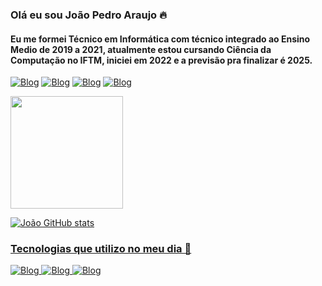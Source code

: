 ### Olá eu sou João Pedro Araujo 🔥
#### Eu me formei Técnico em Informática com técnico integrado ao Ensino Medio de 2019 a 2021, atualmente estou cursando Ciência da Computação no IFTM, iniciei em 2022 e a previsão pra finalizar é 2025. 

[![Blog](https://img.shields.io/badge/Discord-7289DA?style=for-the-badge&logo=discord&logoColor=white)](https://discord.gg/ZCP3DUQyw6)
[![Blog](https://img.shields.io/badge/replit-667881?style=for-the-badge&logo=replit&logoColor=white)](https://replit.com/@joaopedroaqb)
[![Blog](https://img.shields.io/badge/Colab-F9AB00?style=for-the-badge&logo=googlecolab&color=525252)]()
[![Blog](https://img.shields.io/badge/Instagram-E4405F?style=for-the-badge&logo=instagram&logoColor=white)](https://www.instagram.com/jpaqb_)

<div>
  <a href="https://github.com/otaviohc19">
  <img height="180em" src="https://github-readme-stats.vercel.app/api/top-langs/?username=joaopedroaqb&layout=compact&langs_count=7&theme=dracula"/>
</div>
  
![João GitHub stats](https://github-readme-stats.vercel.app/api?username=joaopedroaqb&show_icons=true&theme=radical)

### Tecnologias que utilizo no meu dia 👋

![Blog](https://img.shields.io/badge/Python-14354C?style=for-the-badge&logo=python&logoColor=white)
![Blog](https://img.shields.io/badge/Java-ED8B00?style=for-the-badge&logo=openjdk&logoColor=white)
![Blog](https://img.shields.io/badge/C-00599C?style=for-the-badge&logo=c&logoColor=white)
